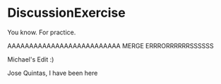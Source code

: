# DiscussionExercise
You know. For practice.

AAAAAAAAAAAAAAAAAAAAAAAAAA MERGE ERRRORRRRRRSSSSSS

Michael's Edit :) 

Jose Quintas, I have been here
